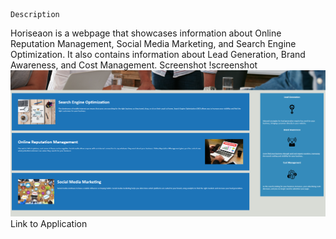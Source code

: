     Description
Horiseaon is a webpage that showcases information about Online Reputation Management, Social Media Marketing, and Search Engine Optimization.  It also contains information about Lead Generation, Brand Awareness, and Cost Management. 
    Screenshot 
!screenshot ![Screenshot](Screenshot.PNG)
    Link to Application 
